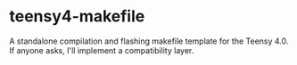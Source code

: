 # teensy4-makefile
A standalone compilation and flashing makefile template for the Teensy 4.0. If anyone asks, I'll implement a compatibility layer. 
